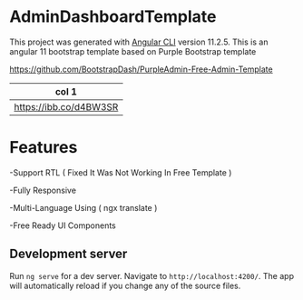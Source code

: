 # AdminDashboardTemplate

This project was generated with [Angular CLI](https://github.com/angular/angular-cli) version 11.2.5.
This is an angular 11 bootstrap template based on Purple Bootstrap template

https://github.com/BootstrapDash/PurpleAdmin-Free-Admin-Template

|col 1|
|------------|
| https://ibb.co/d4BW3SR |


# Features

-Support RTL ( Fixed It Was Not Working In Free Template )

-Fully Responsive

-Multi-Language Using ( ngx translate )

-Free Ready UI Components 

## Development server

Run `ng serve` for a dev server. Navigate to `http://localhost:4200/`. The app will automatically reload if you change any of the source files.




